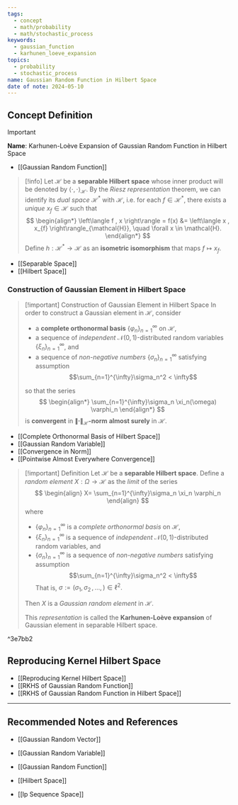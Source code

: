 ```yaml
---
tags:
  - concept
  - math/probability
  - math/stochastic_process
keywords:
  - gaussian_function
  - karhunen_loeve_expansion
topics:
  - probability
  - stochastic_process
name: Gaussian Random Function in Hilbert Space
date of note: 2024-05-10
---
```


## Concept Definition

>[!important]
>**Name**:  Karhunen-Loève Expansion of Gaussian Random Function in Hilbert Space

- [[Gaussian Random Function]]

>[!info]
>Let $\mathcal{H}$ be a **separable Hilbert space** whose inner product will be denoted by $\left\langle \cdot , \cdot \right\rangle_{\mathcal{H}}$. By the *Riesz representation* theorem, we can identify its *dual space* $\mathcal{H}^{*}$ with $\mathcal{H}$, i.e. for each $f \in \mathcal{H}^{*}$, there exists a *unique* $x_f \in \mathcal{H}$ such that
>$$
> \begin{align*}
> \left\langle f , x \right\rangle = f(x) &= \left\langle x , x_{f} \right\rangle_{\mathcal{H}}, \quad \forall x \in \mathcal{H}.
> \end{align*} 
>$$ 
>Define $h: \mathcal{H}^{*} \rightarrow \mathcal{H}$ as an **isometric isomorphism** that maps $f \mapsto x_f$.

- [[Separable Space]]
- [[Hilbert Space]]

### Construction of Gaussian Element in Hilbert Space

>[!important] Construction of Gaussian Element in Hilbert Space
>In order to construct a Gaussian element in $\mathcal{H}$, consider
>- a **complete orthonormal basis** $\{\varphi_n\}_{n=1}^{\infty}$ on $\mathcal{H}$, 
>- a  sequence of *independent* $\mathcal{N}(0, 1)$-distributed random variables $\{\xi_n\}_{n=1}^{\infty}$, and 
>- a sequence of *non-negative numbers* $\{\sigma_n\}_{n=1}^{\infty}$ satisfying assumption $$\sum_{n=1}^{\infty}\sigma_n^2 < \infty$$ 
>
>so that the series
>$$
> \begin{align*}
> \sum_{n=1}^{\infty}\sigma_n  \xi_n(\omega) \varphi_n
> \end{align*}
>$$ 
 >is **convergent** in **$\lVert \cdot \rVert_{\mathcal{H}}$-norm** **almost surely** in $\mathcal{H}$.

- [[Complete Orthonormal Basis of Hilbert Space]]
- [[Gaussian Random Variable]]
- [[Convergence in Norm]]
- [[Pointwise Almost Everywhere Convergence]]


 >[!important] Definition
>Let $\mathcal{H}$ be a **separable Hilbert space**.  Define a *random element* $X: \Omega \to \mathcal{H}$ as the *limit* of the series
>$$ 
> \begin{align}
> X=   \sum_{n=1}^{\infty}\sigma_n \xi_n \varphi_n
> \end{align} 
>$$ 
>where
>- $\{\varphi_n\}_{n=1}^{\infty}$ is a *complete orthonormal basis*  on $\mathcal{H}$, 
>- $\{\xi_n\}_{n=1}^{\infty}$ is a sequence of *independent* $\mathcal{N}(0, 1)$-distributed random variables, and 
>- $\{\sigma_n\}_{n=1}^{\infty}$ is a sequence of *non-negative numbers* satisfying assumption $$\sum_{n=1}^{\infty}\sigma_n^2 < \infty$$ That is, $\sigma := (\sigma_{1}, \sigma_{2}  \,{,}\ldots{,}\,) \in \ell^2.$
>
>Then $X$ is a *Gaussian random element* in $\mathcal{H}$. 
>
>This *representation* is called the **Karhunen-Loève expansion** of Gaussian element in separable Hilbert space.

^3e7bb2

## Reproducing Kernel Hilbert Space

- [[Reproducing Kernel Hilbert Space]]
- [[RKHS of Gaussian Random Function]]
- [[RKHS of Gaussian Random Function in Hilbert Space]]



-----------
##  Recommended Notes and References

- [[Gaussian Random Vector]]
- [[Gaussian Random Variable]]
- [[Gaussian Random Function]]

- [[Hilbert Space]]
- [[lp Sequence Space]]